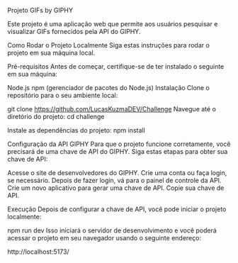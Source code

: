 Projeto GIFs by GIPHY

Este projeto é uma aplicação web que permite aos usuários pesquisar e visualizar GIFs fornecidos pela API do GIPHY.

Como Rodar o Projeto Localmente
Siga estas instruções para rodar o projeto em sua máquina local.

Pré-requisitos
Antes de começar, certifique-se de ter instalado o seguinte em sua máquina:

Node.js
npm (gerenciador de pacotes do Node.js)
Instalação
Clone o repositório para o seu ambiente local:


git clone https://github.com/LucasKuzmaDEV/Challenge
Navegue até o diretório do projeto:
cd challenge

Instale as dependências do projeto:
npm install

Configuração da API GIPHY
Para que o projeto funcione corretamente, você precisará de uma chave de API do GIPHY. Siga estas etapas para obter sua chave de API:

Acesse o site de desenvolvedores do GIPHY.
Crie uma conta ou faça login, se necessário.
Depois de fazer login, vá para o painel de controle da API.
Crie um novo aplicativo para gerar uma chave de API.
Copie sua chave de API.

Execução
Depois de configurar a chave de API, você pode iniciar o projeto localmente:

npm run dev
Isso iniciará o servidor de desenvolvimento e você poderá acessar o projeto em seu navegador usando o seguinte endereço:

http://localhost:5173/
